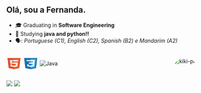 ## Olá, sou a Fernanda.


* 🎓 Graduating in <strong>Software Engineering</strong>
* 📖 Studying <strong>java and python!!</strong>  
* 🗣️: <i>Portuguese (C1), English (C2), Spanish (B2) e Mandarim (A2) </i>

<div style="display: inline_block"><br>
  <img align="center" alt="HTML" height="30" width="40" src="https://raw.githubusercontent.com/devicons/devicon/master/icons/html5/html5-original.svg">
  <img align="center" alt="CSS" height="30" width="40" src="https://raw.githubusercontent.com/devicons/devicon/master/icons/css3/css3-original.svg">
    <img align="center" alt="Java" height="30" width="40" src="https://icongr.am/devicon/java-original.svg?size=128&color=currentColor">

  <img align="right" alt="kiki-pic" height="150" style="border-radius:50px;" src="https://media.discordapp.net/attachments/855579852916391968/1072246378677424229/200-2005477_request-edit-studio-ghibli-ghibli-transparent-kikis-kikis-delivery-service-transparent-removebg-preview.png">
</div>
  
  ##
 
<div> 

  <a href = "mailto:barcantef@gmail.com"><img src="https://img.shields.io/badge/-Gmail-%23333?style=for-the-badge&logo=gmail&logoColor=white" target="_blank"></a>
  <a href="https://www.linkedin.com/in/maria-fernanda-barçante-7b7726216/" target="_blank"><img src="https://img.shields.io/badge/-LinkedIn-%230077B5?style=for-the-badge&logo=linkedin&logoColor=white" target="_blank"></a> 
  
</div>


